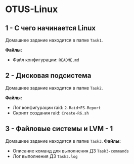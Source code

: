 # OTUS-Linux

## 1 - С чего начинается Linux
Домашнее задание находится в папке `Task1`.

**Файлы:**
- Файл конфигурации: `README.md`

## 2 - Дисковая подсистема
Домашнее задание находится в папке `Task2`.

**Файлы:**
- Лог конфигурации raid: `2-Raid+FS-Report`
- Скрипт создания raid: `Create-R6.sh`


## 3 - Файловые системы и LVM - 1
Домашнее задание находится в папке `Task3`.
**Файлы:**
- Описание команд для выполнения ДЗ `Task3-commands`
- Лог выполнения ДЗ `Task3.log`
